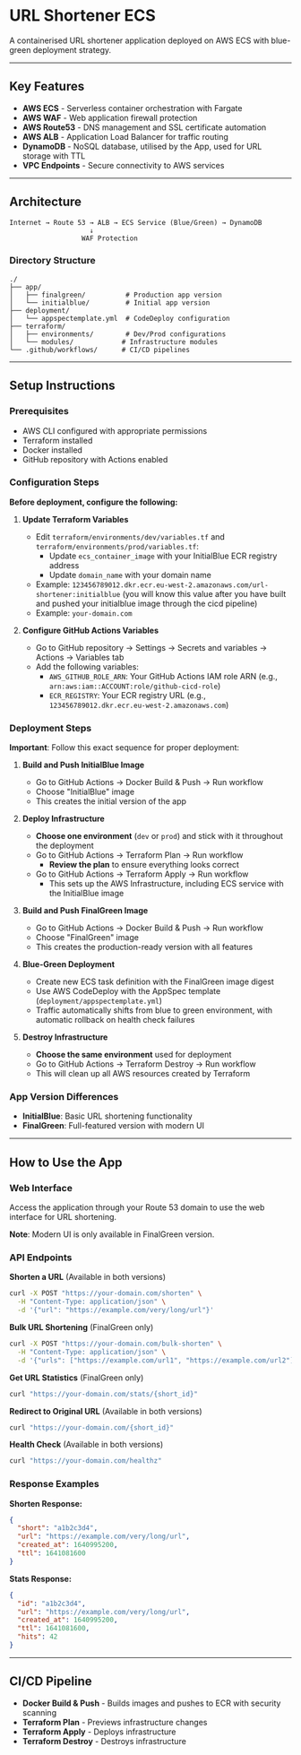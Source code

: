 # URL Shortener ECS

A containerised URL shortener application deployed on AWS ECS with blue-green deployment strategy.

---

## Key Features

- **AWS ECS** - Serverless container orchestration with Fargate
- **AWS WAF** - Web application firewall protection
- **AWS Route53** - DNS management and SSL certificate automation
- **AWS ALB** - Application Load Balancer for traffic routing
- **DynamoDB** - NoSQL database, utilised by the App, used for URL storage with TTL
- **VPC Endpoints** - Secure connectivity to AWS services

---

## Architecture

```
Internet → Route 53 → ALB → ECS Service (Blue/Green) → DynamoDB
                    ↓
                  WAF Protection
```

### Directory Structure

```
./
├── app/
│   ├── finalgreen/          # Production app version
│   └── initialblue/         # Initial app version
├── deployment/
│   └── appspectemplate.yml  # CodeDeploy configuration
├── terraform/
│   ├── environments/        # Dev/Prod configurations
│   └── modules/            # Infrastructure modules
└── .github/workflows/      # CI/CD pipelines
```

---

## Setup Instructions

### Prerequisites

- AWS CLI configured with appropriate permissions
- Terraform installed
- Docker installed
- GitHub repository with Actions enabled

### Configuration Steps

**Before deployment, configure the following:**

1. **Update Terraform Variables**
   - Edit `terraform/environments/dev/variables.tf` and `terraform/environments/prod/variables.tf`:
        - Update `ecs_container_image` with your InitialBlue ECR registry address
        - Update `domain_name` with your domain name
   - Example: `123456789012.dkr.ecr.eu-west-2.amazonaws.com/url-shortener:initialblue` (you will know this value after you have built and pushed your initialblue image through the cicd pipeline)
   - Example: `your-domain.com`

2. **Configure GitHub Actions Variables**
   - Go to GitHub repository → Settings → Secrets and variables → Actions → Variables tab
   - Add the following variables:
     - `AWS_GITHUB_ROLE_ARN`: Your GitHub Actions IAM role ARN (e.g., `arn:aws:iam::ACCOUNT:role/github-cicd-role`)
     - `ECR_REGISTRY`: Your ECR registry URL (e.g., `123456789012.dkr.ecr.eu-west-2.amazonaws.com`)

### Deployment Steps

**Important**: Follow this exact sequence for proper deployment:

1. **Build and Push InitialBlue Image**
   - Go to GitHub Actions → Docker Build & Push → Run workflow
   - Choose "InitialBlue" image
   - This creates the initial version of the app

2. **Deploy Infrastructure**
   - **Choose one environment** (`dev` or `prod`) and stick with it throughout the deployment
   - Go to GitHub Actions → Terraform Plan → Run workflow
        - **Review the plan** to ensure everything looks correct
   - Go to GitHub Actions → Terraform Apply → Run workflow
        - This sets up the AWS Infrastructure, including ECS service with the InitialBlue image

3. **Build and Push FinalGreen Image**
   - Go to GitHub Actions → Docker Build & Push → Run workflow
   - Choose "FinalGreen" image
   - This creates the production-ready version with all features

4. **Blue-Green Deployment**
   - Create new ECS task definition with the FinalGreen image digest
   - Use AWS CodeDeploy with the AppSpec template (`deployment/appspectemplate.yml`)
   - Traffic automatically shifts from blue to green environment, with automatic rollback on health check failures

5. **Destroy Infrastructure**
   - **Choose the same environment** used for deployment
   - Go to GitHub Actions → Terraform Destroy → Run workflow
   - This will clean up all AWS resources created by Terraform

### App Version Differences

- **InitialBlue**: Basic URL shortening functionality
- **FinalGreen**: Full-featured version with modern UI

---

## How to Use the App

### Web Interface

Access the application through your Route 53 domain to use the web interface for URL shortening.

**Note**: Modern UI is only available in FinalGreen version.

### API Endpoints

**Shorten a URL** (Available in both versions)
```bash
curl -X POST "https://your-domain.com/shorten" \
  -H "Content-Type: application/json" \
  -d '{"url": "https://example.com/very/long/url"}'
```

**Bulk URL Shortening** (FinalGreen only)
```bash
curl -X POST "https://your-domain.com/bulk-shorten" \
  -H "Content-Type: application/json" \
  -d '{"urls": ["https://example.com/url1", "https://example.com/url2"]}'
```

**Get URL Statistics** (FinalGreen only)
```bash
curl "https://your-domain.com/stats/{short_id}"
```

**Redirect to Original URL** (Available in both versions)
```bash
curl "https://your-domain.com/{short_id}"
```

**Health Check** (Available in both versions)
```bash
curl "https://your-domain.com/healthz"
```

### Response Examples

**Shorten Response:**
```json
{
  "short": "a1b2c3d4",
  "url": "https://example.com/very/long/url",
  "created_at": 1640995200,
  "ttl": 1641081600
}
```

**Stats Response:**
```json
{
  "id": "a1b2c3d4",
  "url": "https://example.com/very/long/url",
  "created_at": 1640995200,
  "ttl": 1641081600,
  "hits": 42
}
```

---

## CI/CD Pipeline

- **Docker Build & Push** - Builds images and pushes to ECR with security scanning
- **Terraform Plan** - Previews infrastructure changes
- **Terraform Apply** - Deploys infrastructure
- **Terraform Destroy** - Destroys infrastructure


